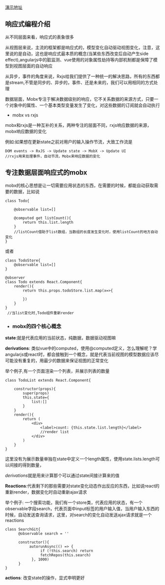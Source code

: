 [演示地址](https://xiyuyizhi.github.io/react-mobx-gitrepos-search/)

## 响应式编程介绍

从不同层面来看，响应式的表象很多

从视图层来说，主流的框架都是响应式的，模型变化自动驱动视图变化，注意，这里说的是自动，这也是响应式最本质的概念(当某些东西改变后自动产生side effect),angularjs中的脏监测、vue使用的对象属性劫持等内部机制都是保障了模型到视图层面的自动响应

从异步，事件的角度来说，Rxjs给我们提供了一种统一的解决思路，所有的东西都是stream,不管是同步的、异步的，事件、还是未来的，我们可以用相同的方式处理

数据层面，Mobx专注于解决数据级别的响应，它不关系数据的来源方式，只要一个对象中的属性、一个基本类型变量发生了变化，对这些数据的订阅就会自动执行

- mobx vs rxjs

mobx和rxjs是一种互补的关系，两种专注的层面不同，rxjs响应数据的来源，mobx响应数据的变化

例如:如果想在更新state之前对用户的输入操作节流，大致工作流是

```
DOM events -> RxJS -> Update state -> MobX -> Update UI
//rxjs用来处理事件，自动节流，Mobx来响应数据的变化
```


## 专注数据层面响应式的mobx

mobx的核心思想是让一切需要应用状态的东西，在需要的时候，都能自动获取需要的数据，比如说

```
class Todo{

    @observable list=[]

    @computed get listCount(){
        return this.list.length
    }
    //listCount借助于list数组，当数组的长度发生变化时，使用listCount的地方自动变化
}
```

或者

```
class TodoStore{
    @observable list=[]
}

@observer
class Todo extends React.Component{
    render(){
        return this.props.todoStore.list.map(x=>{
            
        })
    }
}
 //当list变化时,Todo组件重新render
```

- ### mobx的四个核心概念

**state**:就是代表应用的当前状态，纯数据，数据驱动视图嘛

**derivations**: 类似vue中的computed，使用@computed定义，怎么理解呢？学angularjs或react时，都会接触到一个概念，就是代表当前视图的模型数据应该尽可能没有重复的，用最少的数据来保证视图的正常变化

举个例子,有一个页面渲染一个列表，并展示列表的数量

```
class TodoList extends React.Component{

    constructor(props){
        super(props)
        this.state={
            list:[]
        }
    }
    render(){
        return (
            <div>
                <label>count: {this.state.list.length}</label>
                //render list
            </div>
        )
    }
}

```

这里没有为展示数量单独在state中定义一个length属性，使用state.lists.length可以间接的得到数量，

*derivations*就是用来计算那个可以通过state间接计算来的值

**Reactions**:代表剩下的那些需要对state变化动态作出反应的东西，比如说react的重新render，数据变化时自动重新ajax请求

举个例子: 一个搜索功能，我们有一个store类，代表应用的状态，有一个observable字段search，代表页面中input标签的用户输入值，当用户输入东西的时候，自动发送查询请求，这里，对search的变化自动发送ajax请求就是一个 reactions

```
class SearchGit{
      @observable search = ''

      constructor(){
           autorunAsync(() => {
                if (!this.search) return
                fetchRepos(this.search)
            }, 1000)
      }
}
```

**actions**: 改变state的操作，显式申明更好